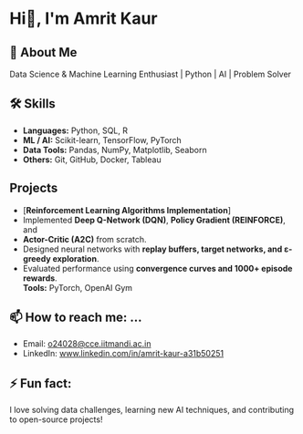   # Hi👋, I'm Amrit Kaur

## 🚀 About Me
Data Science & Machine Learning Enthusiast | Python | AI | Problem Solver

## 🛠️ Skills
- **Languages:** Python, SQL, R
- **ML / AI:** Scikit-learn, TensorFlow, PyTorch
- **Data Tools:** Pandas, NumPy, Matplotlib, Seaborn
- **Others:** Git, GitHub, Docker, Tableau


## Projects 
- [**Reinforcement Learning Algorithms Implementation**]
- Implemented **Deep Q-Network (DQN)**, **Policy Gradient (REINFORCE)**, and
- **Actor-Critic (A2C)** from scratch.
- Designed neural networks with **replay buffers, target networks, and ε-greedy exploration**.
- Evaluated performance using **convergence curves and 1000+ episode rewards**.  
  **Tools:** PyTorch, OpenAI Gym  



## 📫 How to reach me: ...
- Email: o24028@cce.iitmandi.ac.in
- LinkedIn: www.linkedin.com/in/amrit-kaur-a31b50251

## ⚡ Fun fact:
I love solving data challenges, learning new AI techniques, and contributing to open-source projects!
